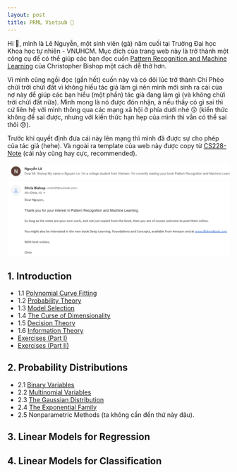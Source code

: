 ```yaml
---
layout: post
title: PRML Vietsub 💖
---
```


<span class="newthought">Hi 🙌</span>, mình là Lê Nguyễn, một sinh viên (gà) năm cuối tại Trường Đại học Khoa học tự nhiên - VNUHCM. Mục đích của trang web này là trở thành một công cụ để có thể giúp các bạn đọc cuốn [Pattern Recognition and Machine Learning](https://www.microsoft.com/en-us/research/uploads/prod/2006/01/Bishop-Pattern-Recognition-and-Machine-Learning-2006.pdf) của Christopher Bishop một cách dễ thở hơn. 

Vì mình cũng ngồi đọc (gần hết) cuốn này và có đôi lúc trở thành Chí Phèo chửi trời chửi đất vì không hiểu tác giả làm gì nên mình mới sinh ra cái của nợ này để giúp các bạn hiểu (một phần) tác giả đang làm gì (và không chửi trời chửi đất nữa). Mình mong là nó được đón nhận, à nếu thấy có gì sai thì cứ liên hệ với mình thông qua các mạng xã hội ở phía dưới nhé 😚 (kiến thức không để sai được, nhưng với kiến thức hạn hẹp của mình thì vẫn có thể sai thôi 😞).

Trước khi quyết định đưa cái này lên mạng thì mình đã được sự cho phép của tác giả (hehe). Và ngoài ra template của web này được copy từ [CS228-Note](https://ermongroup.github.io/cs228-notes/) (cái này cũng hay cực, recommended).

<img src="assets/img/permission.png">

## 1. Introduction

- 1.1 [Polynomial Curve Fitting](chapter1/polynomial_curve/)
- 1.2 [Probability Theory](chapter1/prob_theory.md)
- 1.3 [Model Selection](chapter1/model_select.md)
- 1.4 [The Curse of Dimensionality](chapter1/curse_of_dim.md)
- 1.5 [Decision Theory](chapter1/decision_theory.md)
- 1.6 [Information Theory](chapter1/info_theory.md)
- [Exercises (Part I)](chapter1/exercises1.md)
- [Exercises (Part II)](chapter2/exercises2.md)

## 2. Probability Distributions

- 2.1 [Binary Variables](chapter2/binary_var.md)
- 2.2 [Multinomial Variables](chapter2/multinomial_var.md)
- 2.3 [The Gaussian Distribution](chapter2/gauss_dist.md)
- 2.4 [The Exponential Family](chapter2/exp_familiy.md)
- 2.5 Nonparametric Methods (ta không cần đến thứ này đâu).

## 3. Linear Models for Regression

## 4. Linear Models for Classification

<!-- - 1.2.1 [Introduction to Probability](chapter1/intro_prob.md)
- 1.2.2 [Probability Densities](chapter1/prob_density.md)
- 1.2.3 [Expectations and Covariances](chapter1/expectation.md)
- 1.2.4 [Bayesian Probabilities](chapter1/bayes_prob.md)
- 1.2.5 [Gaussian Distribution](chapter1/gauss_dist.md)
- 1.2.6 [Curve Fitting Revisited](chapter1/curve_fit_revisited.md)
- 1.2.7 [Bayesian Curve Fitting](chapter1/bayes_curve.md) -->

